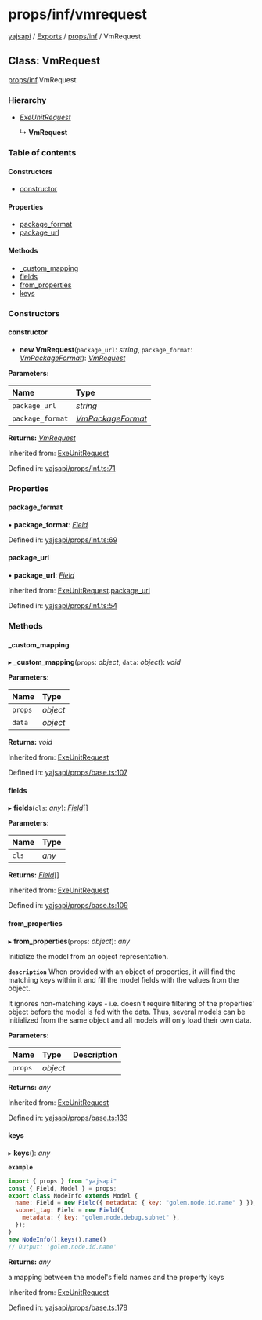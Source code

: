 # props/inf/vmrequest

[yajsapi](https://github.com/golemfactory/yagna-docs/tree/9699eb3e934dbc2c15063c37bc7a317a2c47fef4/yajsapi/README.md) / [Exports](https://github.com/golemfactory/yagna-docs/tree/9699eb3e934dbc2c15063c37bc7a317a2c47fef4/yajsapi/modules.md) / [props/inf](../yajsapi-2/props_inf.md) / VmRequest

## Class: VmRequest

[props/inf](../yajsapi-2/props_inf.md).VmRequest

### Hierarchy

* [_ExeUnitRequest_](props_inf.exeunitrequest.md)

  ↳ **VmRequest**

### Table of contents

#### Constructors

* [constructor](props_inf.vmrequest.md#constructor)

#### Properties

* [package\_format](props_inf.vmrequest.md#package_format)
* [package\_url](props_inf.vmrequest.md#package_url)

#### Methods

* [\_custom\_mapping](props_inf.vmrequest.md#_custom_mapping)
* [fields](props_inf.vmrequest.md#fields)
* [from\_properties](props_inf.vmrequest.md#from_properties)
* [keys](props_inf.vmrequest.md#keys)

### Constructors

#### constructor

+ **new VmRequest**\(`package_url`: _string_, `package_format`: [_VmPackageFormat_](https://github.com/golemfactory/yagna-docs/tree/9699eb3e934dbc2c15063c37bc7a317a2c47fef4/yajsapi/enums/props_inf.vmpackageformat.md)\): [_VmRequest_](props_inf.vmrequest.md)

**Parameters:**

| Name | Type |
| :--- | :--- |
| `package_url` | _string_ |
| `package_format` | [_VmPackageFormat_](https://github.com/golemfactory/yagna-docs/tree/9699eb3e934dbc2c15063c37bc7a317a2c47fef4/yajsapi/enums/props_inf.vmpackageformat.md) |

**Returns:** [_VmRequest_](props_inf.vmrequest.md)

Inherited from: [ExeUnitRequest](props_inf.exeunitrequest.md)

Defined in: [yajsapi/props/inf.ts:71](https://github.com/golemfactory/yajsapi/blob/0a8d8c8/yajsapi/props/inf.ts#L71)

### Properties

#### package\_format

• **package\_format**: [_Field_](props_base.field.md)

Defined in: [yajsapi/props/inf.ts:69](https://github.com/golemfactory/yajsapi/blob/0a8d8c8/yajsapi/props/inf.ts#L69)

#### package\_url

• **package\_url**: [_Field_](props_base.field.md)

Inherited from: [ExeUnitRequest](props_inf.exeunitrequest.md).[package\_url](props_inf.exeunitrequest.md#package_url)

Defined in: [yajsapi/props/inf.ts:54](https://github.com/golemfactory/yajsapi/blob/0a8d8c8/yajsapi/props/inf.ts#L54)

### Methods

#### \_custom\_mapping

▸ **\_custom\_mapping**\(`props`: _object_, `data`: _object_\): _void_

**Parameters:**

| Name | Type |
| :--- | :--- |
| `props` | _object_ |
| `data` | _object_ |

**Returns:** _void_

Inherited from: [ExeUnitRequest](props_inf.exeunitrequest.md)

Defined in: [yajsapi/props/base.ts:107](https://github.com/golemfactory/yajsapi/blob/0a8d8c8/yajsapi/props/base.ts#L107)

#### fields

▸ **fields**\(`cls`: _any_\): [_Field_](props_base.field.md)\[\]

**Parameters:**

| Name | Type |
| :--- | :--- |
| `cls` | _any_ |

**Returns:** [_Field_](props_base.field.md)\[\]

Inherited from: [ExeUnitRequest](props_inf.exeunitrequest.md)

Defined in: [yajsapi/props/base.ts:109](https://github.com/golemfactory/yajsapi/blob/0a8d8c8/yajsapi/props/base.ts#L109)

#### from\_properties

▸ **from\_properties**\(`props`: _object_\): _any_

Initialize the model from an object representation.

**`description`** When provided with an object of properties, it will find the matching keys within it and fill the model fields with the values from the object.

It ignores non-matching keys - i.e. doesn't require filtering of the properties' object before the model is fed with the data. Thus, several models can be initialized from the same object and all models will only load their own data.

**Parameters:**

| Name | Type | Description |
| :--- | :--- | :--- |
| `props` | _object_ |  |

**Returns:** _any_

Inherited from: [ExeUnitRequest](props_inf.exeunitrequest.md)

Defined in: [yajsapi/props/base.ts:133](https://github.com/golemfactory/yajsapi/blob/0a8d8c8/yajsapi/props/base.ts#L133)

#### keys

▸ **keys**\(\): _any_

**`example`**

```javascript
import { props } from "yajsapi"
const { Field, Model } = props;
export class NodeInfo extends Model {
  name: Field = new Field({ metadata: { key: "golem.node.id.name" } });
  subnet_tag: Field = new Field({
    metadata: { key: "golem.node.debug.subnet" },
  });
}
new NodeInfo().keys().name()
// Output: 'golem.node.id.name'
```

**Returns:** _any_

a mapping between the model's field names and the property keys

Inherited from: [ExeUnitRequest](props_inf.exeunitrequest.md)

Defined in: [yajsapi/props/base.ts:178](https://github.com/golemfactory/yajsapi/blob/0a8d8c8/yajsapi/props/base.ts#L178)


